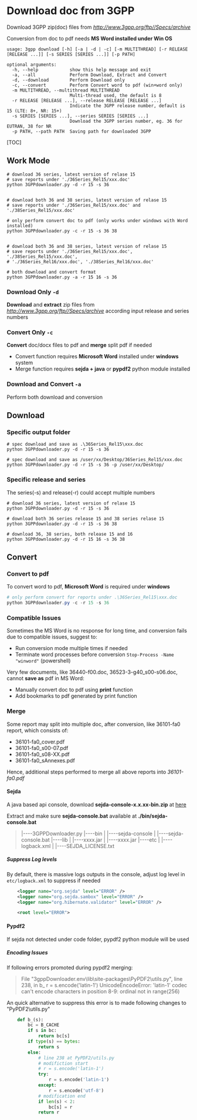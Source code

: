 # Download doc from 3GPP

<!-- Download 3GPP pdf files from http://www.etsi.org/deliver/etsi_ts/xxx -->
Download 3GPP zip(doc) files from *<http://www.3gpp.org/ftp//Specs/archive>*

Conversion from doc to pdf needs **MS Word installed under Win OS**

```shell
usage: 3gpp download [-h] [-a | -d | -c] [-m MULTITHREAD] [-r RELEASE [RELEASE ...]] [-s SERIES [SERIES ...]] [-p PATH]

optional arguments:
  -h, --help            show this help message and exit
  -a, --all             Perform Download, Extract and Convert
  -d, --download        Perform Download only
  -c, --convert         Perform Convert word to pdf (win+word only)
  -m MULTITHREAD, --multithread MULTITHREAD
                        Multi-thread used, the default is 8
  -r RELEASE [RELEASE ...], --release RELEASE [RELEASE ...]
                        Indicate the 3GPP release number, default is 15 (LTE: 8+, NR: 15+)
  -s SERIES [SERIES ...], --series SERIES [SERIES ...]
                        Download the 3GPP series number, eg. 36 for EUTRAN, 38 for NR
  -p PATH, --path PATH  Saving path for downloaded 3GPP
```

[TOC]

## Work Mode

```shell
# download 36 series, latest version of relase 15
# save reports under './36Series_Rel15/xxx.doc'
python 3GPPdownloader.py -d -r 15 -s 36


# download both 36 and 38 series, latest version of relase 15
# save reports under './36Series_Rel15/xxx.doc' and './38Series_Rel15/xxx.doc'

# only perform convert doc to pdf (only works under windows with Word installed)
python 3GPPdownloader.py -c -r 15 -s 36 38


# download both 36 and 38 series, latest version of relase 15
# save reports under './36Series_Rel15/xxx.doc', './38Series_Rel15/xxx.doc', 
# './36Series_Rel16/xxx.doc', './38Series_Rel16/xxx.doc'

# both download and convert format
python 3GPPdownloader.py -a -r 15 16 -s 36
```

### Download Only `-d`

**Download** and **extract** zip files from *<http://www.3gpp.org/ftp//Specs/archive>* according input release and series numbers

### Convert Only `-c`

**Convert** doc/docx files to pdf and **merge** split pdf if needed

- Convert function requires **Microsoft Word** installed under **windows** system
- Merge function requires **sejda + java** or **pypdf2** python module installed

### Download and Convert `-a`

Perform both download and conversion

## Download

### Specific output folder

```shell
# spec download and save as .\36Series_Rel15\xxx.doc
python 3GPPdownloader.py -d -r 15 -s 36

# spec download and save as /user/xx/Desktop/36Series_Rel15/xxx.doc
python 3GPPdownloader.py -d -r 15 -s 36 -p /user/xx/Desktop/
```

### Specific release and series

The series(-s) and release(-r) could accept multiple numbers

```shell
# download 36 series, latest version of relase 15
python 3GPPdownloader.py -d -r 15 -s 36

# download both 36 series release 15 and 38 series relase 15
python 3GPPdownloader.py -d -r 15 -s 36 38

# download 36, 38 series, both release 15 and 16
python 3GPPdownloader.py -d -r 15 16 -s 36 38
```

## Convert

### Convert to pdf

To convert word to pdf, **Microsoft Word** is required under **windows**

```powershell
# only perform convert for reports under .\36Series_Rel15\xxx.doc
python 3GPPdownloader.py -c -r 15 -s 36
```

### Compatible Issues

Sometimes the MS Word is no response for long time, and conversion fails due to compatible issues, suggest to:

- Run conversion mode multiple times if needed
- Terminate word processes before conversion `Stop-Process -Name "winword"` (powershell)

Very few documents, like 36440-f00.doc, 36523-3-g40_s00-s06.doc, cannot **save as** pdf in MS Word:

- Manually convert doc to pdf using **print** function
- Add bookmarks to pdf generated by print function

### Merge

Some report may split into multiple doc, after conversion, like 36101-fa0 report, which consists of:

- 36101-fa0_cover.pdf
- 36101-fa0_s00-07.pdf
- 36101-fa0_s08-XX.pdf
- 36101-fa0_sAnnexes.pdf

Hence, additional steps performed to merge all above reports into *36101-fa0.pdf*

#### Sejda

A java based api console, download **sejda-console-x.x.xx-bin.zip**
 at [here](https://github.com/torakiki/sejda/releases/tag/v3.2.85)

Extract and make sure **sejda-console.bat** available at **./bin/sejda-console.bat**

> |----3GPPDownloader.py
> |----bin
> |     |----sejda-console
> |     |----sejda-console.bat
> |----lib
> |     |----xxxx.jar
> |     |----xxxx.jar
> |----etc
> |     |----logback.xml
> |     |----SEJDA_LICENSE.txt

##### Suppress Log levels

By default, there is massive logs outputs in the console, adjust log level in `etc/logback.xml` to suppress if needed

```xml
	<logger name="org.sejda" level="ERROR" />
	<logger name="org.sejda.sambox" level="ERROR" />
	<logger name="org.hibernate.validator" level="ERROR" />

	<root level="ERROR">
```


#### Pypdf2

If sejda not detected under code folder, pypdf2 python module will be used

##### Encoding Issues

If following errors promoted during pypdf2 merging:

> File "3gppDownloader\.env\lib\site-packages\PyPDF2\utils.py", line 238, in b_
>     r = s.encode('latin-1')
> UnicodeEncodeError: 'latin-1' codec can't encode characters in position 8-9: ordinal not in range(256)


An quick alternative to suppress this error is to made following changes to "PyPDF2\utils.py"

```python
	def b_(s):
        bc = B_CACHE
        if s in bc:
            return bc[s]
        if type(s) == bytes:
            return s
        else:
            # line 238 at PyPDF2/utils.py
            # modifiction start
            # r = s.encode('latin-1')
            try:
                r = s.encode('latin-1')
            except:
                r = s.encode('utf-8')
            # modification end
            if len(s) < 2:
                bc[s] = r
            return r

```

